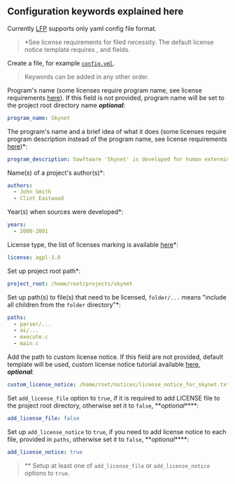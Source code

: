 ## Configuration keywords explained here

Currently [LFP](https://github.com/YuriyLisovskiy/lfp) supports only yaml config file format.
    
> *See license requirements for filed necessity. The default license notice template
requires <years>, <authors> and <license> fields.

Create a file, for example [`config.yml`](../sample/config.yml).
> Keywords can be added in any other order.

Program's name (some licenses require program name, see license 
requirements [here](licenses.md)). If this field is not provided, program name 
will be set to the project root directory name **_optional_**:
```yaml
program_name: Skynet
```

The program's name and a brief idea of what it does (some licenses require program description
instead of the program name, see license requirements [here](licenses.md))*:
```yaml
program_description: Sowftware 'Skynet' is developed for human extermination (nope)
```

Name(s) of a project's author(s)*:
```yaml
authors:
  - John Smith
  - Clint Eastwood
```

Year(s) when sources were developed*:
```yaml
years:
  - 2000-2001
```

License type, the list of licenses marking is available [here](licenses.md)*:
```yaml
license: agpl-3.0
```

Set up project root path*:
```yaml
project_root: /home/root/projects/skynet
```

Set up path(s) to file(s) that need to be licensed, `folder/...` means "include all 
children from the `folder` directory"*:
```yaml
paths:
  - parser/...
  - ai/...
  - execute.c
  - main.c
```

Add the path to custom license notice. If this field are not provided, default template 
will be used, custom license notice tutorial available [here](custom-notice.md), **_optional_**:
```yaml
custom_license_notice: /home/root/notices/license_notice_for_skynet.txt
```

Set `add_license_file` option to `true`, if it is required to add LICENSE file to the project root directory,
otherwise set it to `false`, **_optional_****:
```yaml
add_license_file: false
```

Set up `add_license_notice` to `true`, if you need to add license notice to each file,
provided in `paths`, otherwise set it to `false`, **_optional_****:
```yaml
add_license_notice: true
```

> ** Setup at least one of `add_license_file` or `add_license_notice` options to `true`.
